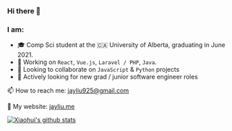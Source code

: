 ### Hi there 👋

### I am:
- 🎓 Comp Sci student at the 🇨🇦 University of Alberta, graduating in June 2021.
- 🙇 Working on `React`, `Vue.js`, `Laravel / PHP`, `Java`.
- 🤝 Looking to collaborate on `JavaScript` & `Python` projects
- 🏢 Actively looking for new grad / junior software engineer roles

📫 How to reach me: jayliu925@gmail.com

🕺 My website: [jayliu.me](https://www.jayliu.me/)


[![Xiaohui's github stats](https://github-readme-stats.vercel.app/api?username=xiaohui-j-liu&count_private=true&show_icons=true&theme=cobalt)](https://github.com/anuraghazra/github-readme-stats)
